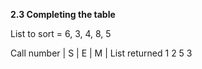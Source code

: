 **2.3 Completing the table**

List to sort = 6, 3, 4, 8, 5

Call number | S | E | M | List returned
1             2   5   3   